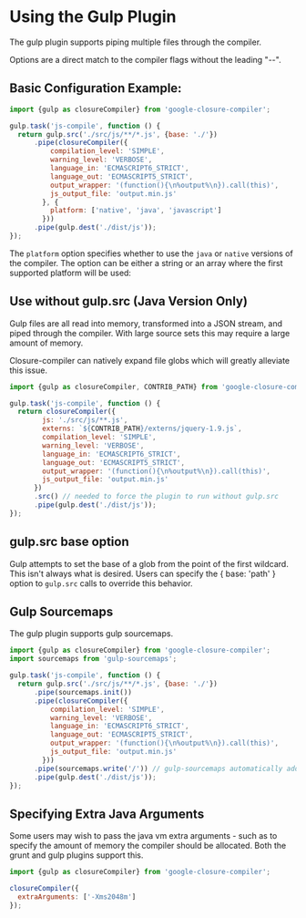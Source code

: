 # Using the Gulp Plugin

The gulp plugin supports piping multiple files through the compiler.

Options are a direct match to the compiler flags without the leading "--".

## Basic Configuration Example:

```js
import {gulp as closureCompiler} from 'google-closure-compiler';

gulp.task('js-compile', function () {
  return gulp.src('./src/js/**/*.js', {base: './'})
      .pipe(closureCompiler({
          compilation_level: 'SIMPLE',
          warning_level: 'VERBOSE',
          language_in: 'ECMASCRIPT6_STRICT',
          language_out: 'ECMASCRIPT5_STRICT',
          output_wrapper: '(function(){\n%output%\n}).call(this)',
          js_output_file: 'output.min.js'
        }, {
          platform: ['native', 'java', 'javascript']
        }))
      .pipe(gulp.dest('./dist/js'));
});
```

The `platform` option specifies whether to use the `java` or `native` versions of the compiler.
The option can be either a string or an array where the first supported platform will be used:

## Use without gulp.src (Java Version Only)
Gulp files are all read into memory, transformed into a JSON stream, and piped through the
compiler. With large source sets this may require a large amount of memory.

Closure-compiler can natively expand file globs which will greatly alleviate this issue.

```js
import {gulp as closureCompiler, CONTRIB_PATH} from 'google-closure-compiler';

gulp.task('js-compile', function () {
  return closureCompiler({
        js: './src/js/**.js',
        externs: `${CONTRIB_PATH}/externs/jquery-1.9.js`,
        compilation_level: 'SIMPLE',
        warning_level: 'VERBOSE',
        language_in: 'ECMASCRIPT6_STRICT',
        language_out: 'ECMASCRIPT5_STRICT',
        output_wrapper: '(function(){\n%output%\n}).call(this)',
        js_output_file: 'output.min.js'
      })
      .src() // needed to force the plugin to run without gulp.src
      .pipe(gulp.dest('./dist/js'));
});
```

## gulp.src base option
Gulp attempts to set the base of a glob from the point of the first wildcard. This isn't always
what is desired. Users can specify the { base: 'path' } option to `gulp.src` calls to override
this behavior.

## Gulp Sourcemaps
The gulp plugin supports gulp sourcemaps.

```js
import {gulp as closureCompiler} from 'google-closure-compiler';
import sourcemaps from 'gulp-sourcemaps';

gulp.task('js-compile', function () {
  return gulp.src('./src/js/**/*.js', {base: './'})
      .pipe(sourcemaps.init())
      .pipe(closureCompiler({
          compilation_level: 'SIMPLE',
          warning_level: 'VERBOSE',
          language_in: 'ECMASCRIPT6_STRICT',
          language_out: 'ECMASCRIPT5_STRICT',
          output_wrapper: '(function(){\n%output%\n}).call(this)',
          js_output_file: 'output.min.js'
        }))
      .pipe(sourcemaps.write('/')) // gulp-sourcemaps automatically adds the sourcemap url comment
      .pipe(gulp.dest('./dist/js'));
});
```

## Specifying Extra Java Arguments
Some users may wish to pass the java vm extra arguments - such as to specify the amount of memory the compiler should
be allocated. Both the grunt and gulp plugins support this.

```js
import {gulp as closureCompiler} from 'google-closure-compiler';

closureCompiler({
  extraArguments: ['-Xms2048m']
});
```
